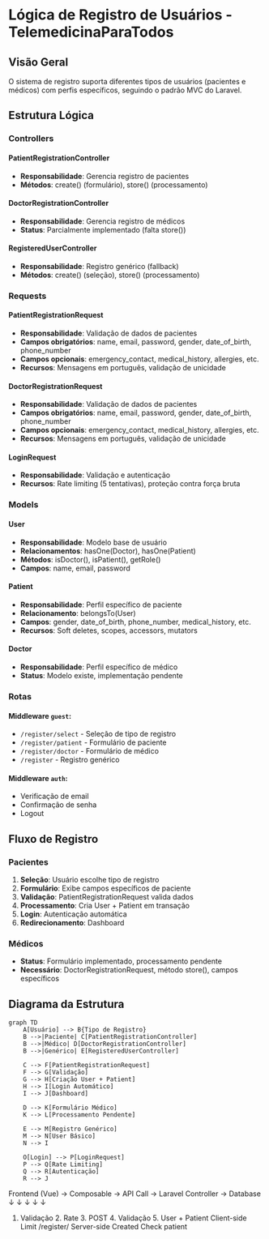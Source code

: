 # Lógica de Registro de Usuários - TelemedicinaParaTodos

## Visão Geral

O sistema de registro suporta diferentes tipos de usuários (pacientes e médicos) com perfis específicos, seguindo o padrão MVC do Laravel.

## Estrutura Lógica

### Controllers

#### PatientRegistrationController
- **Responsabilidade**: Gerencia registro de pacientes
- **Métodos**: create() (formulário), store() (processamento)

#### DoctorRegistrationController  
- **Responsabilidade**: Gerencia registro de médicos
- **Status**: Parcialmente implementado (falta store())

#### RegisteredUserController
- **Responsabilidade**: Registro genérico (fallback)
- **Métodos**: create() (seleção), store() (processamento)

### Requests

#### PatientRegistrationRequest
- **Responsabilidade**: Validação de dados de pacientes
- **Campos obrigatórios**: name, email, password, gender, date_of_birth, phone_number
- **Campos opcionais**: emergency_contact, medical_history, allergies, etc.
- **Recursos**: Mensagens em português, validação de unicidade

#### DoctorRegistrationRequest
- **Responsabilidade**: Validação de dados de pacientes
- **Campos obrigatórios**: name, email, password, gender, date_of_birth, phone_number
- **Campos opcionais**: emergency_contact, medical_history, allergies, etc.
- **Recursos**: Mensagens em português, validação de unicidade

#### LoginRequest
- **Responsabilidade**: Validação e autenticação
- **Recursos**: Rate limiting (5 tentativas), proteção contra força bruta

### Models

#### User
- **Responsabilidade**: Modelo base de usuário
- **Relacionamentos**: hasOne(Doctor), hasOne(Patient)
- **Métodos**: isDoctor(), isPatient(), getRole()
- **Campos**: name, email, password

#### Patient
- **Responsabilidade**: Perfil específico de paciente
- **Relacionamento**: belongsTo(User)
- **Campos**: gender, date_of_birth, phone_number, medical_history, etc.
- **Recursos**: Soft deletes, scopes, accessors, mutators

#### Doctor
- **Responsabilidade**: Perfil específico de médico
- **Status**: Modelo existe, implementação pendente

### Rotas

#### Middleware `guest`:
- `/register/select` - Seleção de tipo de registro
- `/register/patient` - Formulário de paciente
- `/register/doctor` - Formulário de médico
- `/register` - Registro genérico

#### Middleware `auth`:
- Verificação de email
- Confirmação de senha  
- Logout

## Fluxo de Registro

### Pacientes
1. **Seleção**: Usuário escolhe tipo de registro
2. **Formulário**: Exibe campos específicos de paciente
3. **Validação**: PatientRegistrationRequest valida dados
4. **Processamento**: Cria User + Patient em transação
5. **Login**: Autenticação automática
6. **Redirecionamento**: Dashboard

### Médicos
- **Status**: Formulário implementado, processamento pendente
- **Necessário**: DoctorRegistrationRequest, método store(), campos específicos

## Diagrama da Estrutura

```mermaid
graph TD
    A[Usuário] --> B{Tipo de Registro}
    B -->|Paciente| C[PatientRegistrationController]
    B -->|Médico| D[DoctorRegistrationController]
    B -->|Genérico| E[RegisteredUserController]
    
    C --> F[PatientRegistrationRequest]
    F --> G[Validação]
    G --> H[Criação User + Patient]
    H --> I[Login Automático]
    I --> J[Dashboard]
    
    D --> K[Formulário Médico]
    K --> L[Processamento Pendente]
    
    E --> M[Registro Genérico]
    M --> N[User Básico]
    N --> I
    
    O[Login] --> P[LoginRequest]
    P --> Q[Rate Limiting]
    Q --> R[Autenticação]
    R --> J
```
Frontend (Vue) → Composable → API Call → Laravel Controller → Database
     ↓              ↓           ↓              ↓              ↓
1. Validação    2. Rate      3. POST       4. Validação   5. User + Patient
   Client-side    Limit       /register/    Server-side    Created
                  Check       patient